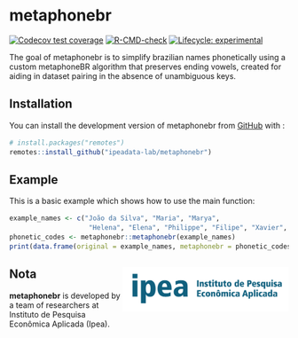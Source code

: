 
<!-- README.md is generated from README.Rmd. Please edit that file -->

# metaphonebr

<!-- badges: start -->

[![Codecov test
coverage](https://codecov.io/gh/ipeadata-lab/metaphonebr/graph/badge.svg)](https://app.codecov.io/gh/ipeadata-lab/metaphonebr)
[![R-CMD-check](https://github.com/ipeadata-lab/metaphonebr/actions/workflows/R-CMD-check.yaml/badge.svg)](https://github.com/ipeadata-lab/metaphonebr/actions/workflows/R-CMD-check.yaml)
[![Lifecycle:
experimental](https://img.shields.io/badge/lifecycle-experimental-orange.svg)](https://lifecycle.r-lib.org/articles/stages.html#experimental)
<!-- badges: end -->

The goal of metaphonebr is to simplify brazilian names phonetically
using a custom metaphoneBR algorithm that preserves ending vowels,
created for aiding in dataset pairing in the absence of unambiguous
keys.

## Installation

You can install the development version of metaphonebr from
[GitHub](https://github.com/) with :

``` r
# install.packages("remotes")
remotes::install_github("ipeadata-lab/metaphonebr")
```

## Example

This is a basic example which shows how to use the main function:

``` r
example_names <- c("João da Silva", "Maria", "Marya",
                    "Helena", "Elena", "Philippe", "Filipe", "Xavier", "Chavier")
phonetic_codes <- metaphonebr::metaphonebr(example_names)
print(data.frame(original = example_names, metaphonebr = phonetic_codes))
```

## Nota <a href="https://www.ipea.gov.br"><img src="man/figures/ipea_logo.png" alt="Ipea" align="right" width="300"/></a>

**metaphonebr** is developed by a team of researchers at Instituto de
Pesquisa Econômica Aplicada (Ipea).
